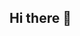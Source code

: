 ## Hi there 👋
<!--
**Robert-Christ/Robert-Christ** is a ✨ _special_ ✨ repository because its `README.md` (this file) appears on your GitHub profile.

Here are some ideas to get you started:
👋 Hi, I am Christian
As a dedicated and analytical Business Analyst, I bring a wealth of experience in bridging the gap between business needs and technological solutions. My passion lies in identifying and implementing strategies that drive business growth, optimize processes, and enhance customer satisfaction.

Below are some projects have worked on

- 🔭 Data Analyst at Primo Bank : I used customer data to understand customer behavior and find solutions

- 🌱 I’m currently learning ...
- 👯 I’m looking to collaborate on ...
- 🤔 I’m looking for help with ...
- 💬 Ask me about ...
- 📫 How to reach me: ...
- 😄 Pronouns: ...
- ⚡ Fun fact: ...
-->
